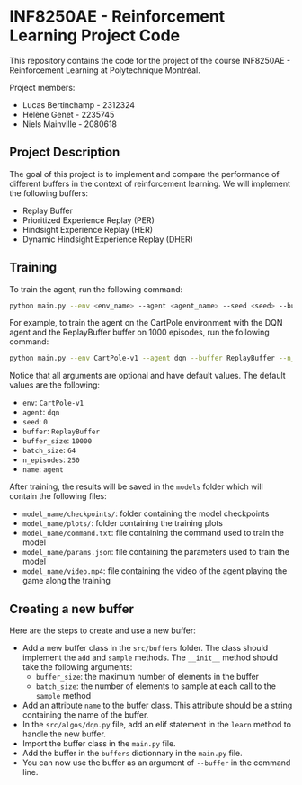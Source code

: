 # INF8250AE - Reinforcement Learning Project Code

This repository contains the code for the project of the course INF8250AE - Reinforcement Learning at Polytechnique Montréal.

Project members:

- Lucas Bertinchamp - 2312324
- Hélène Genet - 2235745
- Niels Mainville - 2080618

## Project Description

The goal of this project is to implement and compare the performance of different buffers in the context of reinforcement learning. We will implement the following buffers:

- Replay Buffer
- Prioritized Experience Replay (PER)
- Hindsight Experience Replay (HER)
- Dynamic Hindsight Experience Replay (DHER)

## Training

To train the agent, run the following command:

```bash
python main.py --env <env_name> --agent <agent_name> --seed <seed> --buffer <buffer_name> --buffer_size <buffer_size> --batch_size <batch_size> --n_episodes <n_episodes> --name <name>
```

For example, to train the agent on the CartPole environment with the DQN agent and the ReplayBuffer buffer on 1000 episodes, run the following command:

```bash
python main.py --env CartPole-v1 --agent dqn --buffer ReplayBuffer --n_episodes 1000 --name cartpole_repbuff_dqn
```

Notice that all arguments are optional and have default values. The default values are the following:

- `env`: `CartPole-v1`
- `agent`: `dqn`
- `seed`: `0`
- `buffer`: `ReplayBuffer`
- `buffer_size`: `10000`
- `batch_size`: `64`
- `n_episodes`: `250`
- `name`: `agent`

After training, the results will be saved in the `models` folder which will contain the following files:

- `model_name/checkpoints/`: folder containing the model checkpoints
- `model_name/plots/`: folder containing the training plots
- `model_name/command.txt`: file containing the command used to train the model
- `model_name/params.json`: file containing the parameters used to train the model
- `model_name/video.mp4`: file containing the video of the agent playing the game along the training

## Creating a new buffer

Here are the steps to create and use a new buffer:

- Add a new buffer class in the `src/buffers` folder. The class should implement the `add` and `sample` methods. The `__init__` method should take the following arguments:
  - `buffer_size`: the maximum number of elements in the buffer
  - `batch_size`: the number of elements to sample at each call to the `sample` method
- Add an attribute `name` to the buffer class. This attribute should be a string containing the name of the buffer.
- In the `src/algos/dqn.py` file, add an elif statement in the `learn` method to handle the new buffer.
- Import the buffer class in the `main.py` file.
- Add the buffer in the `buffers` dictionnary in the `main.py` file.
- You can now use the buffer as an argument of `--buffer` in the command line.
